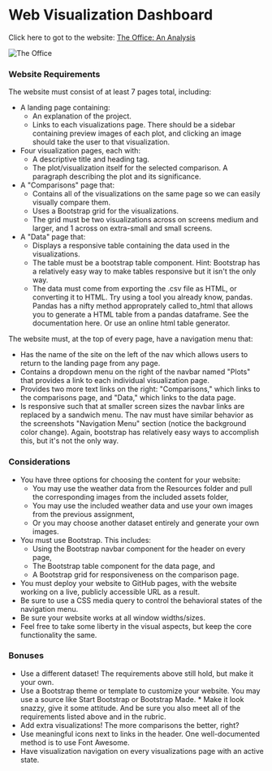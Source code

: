 
# Web Visualization Dashboard
Click here to got to the website: [The Office: An Analysis](https://nicole1701.github.io/web-design-challenge/WebVisualizations/index.html)

![The Office](images/office_logo_2.png)


### Website Requirements
The website must consist of at least 7 pages total, including:
* A landing page containing:
    * An explanation of the project.
    * Links to each visualizations page. There should be a sidebar containing preview images of each plot, and clicking an image should take the user to that visualization.
* Four visualization pages, each with:
    * A descriptive title and heading tag.
    * The plot/visualization itself for the selected comparison.
     A paragraph describing the plot and its significance.
* A "Comparisons" page that:
    * Contains all of the visualizations on the same page so we can easily visually compare them.
    * Uses a Bootstrap grid for the visualizations.
    * The grid must be two visualizations across on screens medium and larger, and 1 across on extra-small and small screens.
* A "Data" page that:
    * Displays a responsive table containing the data used in the visualizations.
    * The table must be a bootstrap table component. Hint: Bootstrap has a relatively easy way to make tables responsive but it isn't the only way.
    * The data must come from exporting the .csv file as HTML, or converting it to HTML. Try using a tool you already know, pandas. Pandas has a nifty method approprately called to_html that allows you to generate a HTML table from a pandas dataframe. See the documentation here. Or use an online html table generator.

The website must, at the top of every page, have a navigation menu that:
* Has the name of the site on the left of the nav which allows users to return to the landing page from any page.
* Contains a dropdown menu on the right of the navbar named "Plots" that provides a link to each individual visualization page.
* Provides two more text links on the right: "Comparisons," which links to the comparisons page, and "Data," which links to the data page.
* Is responsive such that at smaller screen sizes the navbar links are replaced by a sandwich menu. The nav must have similar behavior as the screenshots "Navigation Menu" section (notice the background color change). Again, bootstrap has relatively easy ways to accomplish this, but it's not the only way.

### Considerations
* You have three options for choosing the content for your website:
    * You may use the weather data from the Resources folder and pull the corresponding images from the included assets folder,
    * You may use the included weather data and use your own images from the previous assignment,
    * Or you may choose another dataset entirely and generate your own images.
* You must use Bootstrap. This includes:
    * Using the Bootstrap navbar component for the header on every page,
    * The Bootstrap table component for the data page, and
    * A Bootstrap grid for responsiveness on the comparison page.
* You must deploy your website to GitHub pages, with the website working on a live, publicly accessible URL as a result.
* Be sure to use a CSS media query to control the behavioral states of the navigation menu.
* Be sure your website works at all window widths/sizes.
* Feel free to take some liberty in the visual aspects, but keep the core functionality the same.


### Bonuses
* Use a different dataset! The requirements above still hold, but make it your own.
* Use a Bootstrap theme or template to customize your website. You may use a source like Start Bootstrap or Bootstrap Made. * Make it look snazzy, give it some attitude. And be sure you also meet all of the requirements listed above and in the rubric.
* Add extra visualizations! The more comparisons the better, right?
* Use meaningful icons next to links in the header. One well-documented method is to use Font Awesome.
* Have visualization navigation on every visualizations page with an active state.